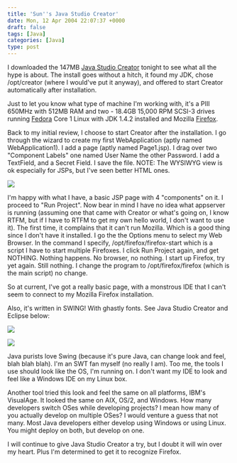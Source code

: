 ```yaml
---
title: 'Sun''s Java Studio Creator'
date: Mon, 12 Apr 2004 22:07:37 +0000
draft: false
tags: [Java]
categories: [Java]
type: post
---
```


I downloaded the 147MB [Java Studio Creator](http://developers.sun.com/prodtech/javatools/jscreator/index.jsp) tonight to see what all the hype is about. The install goes without a hitch, it found my JDK, chose /opt/creator (where I would've put it anyway), and offered to start Creator automatically after installation.

Just to let you know what type of machine I'm working with, it's a PIII 650MHz with 512MB RAM and two - 18.4GB 15,000 RPM SCSI-3 drives running [Fedora](http://fedora.redhat.com) Core 1 Linux with JDK 1.4.2 installed and Mozilla [Firefox](http://www.mozilla.org/products/firefox/).

Back to my initial review, I choose to start Creator after the installation. I go through the wizard to create my first WebApplication (aptly named WebApplication1). I add a page (aptly named Page1.jsp). I drag over two "Component Labels" one named User Name the other Password. I add a TextField, and a Secret Field. I save the file. NOTE: The WYSIWYG view is ok especially for JSPs, but I've seen better HTML ones.

[![](http://jroller.com/resources/jmrodri/jscreator_sml.png)](http://jroller.com/resources/jmrodri/jscreator_fullscreen.png)

I'm happy with what I have, a basic JSP page with 4 "components" on it. I proceed to "Run Project". Now bear in mind I have no idea what appserver is running (assuming one that came with Creator or what's going on, I know RTFM, but if I have to RTFM to get my own hello world, I don't want to use it). The first time, it complains that it can't run Mozilla. Which is a good thing since I don't have it installed. I go the the Options menu to select my Web Browser. In the command I specify, /opt/firefox/firefox-start which is a script I have to start multiple Firefoxes. I click Run Project again, and get NOTHING. Nothing happens. No browser, no nothing. I start up Firefox, try yet again. Still nothing. I change the program to /opt/firefox/firefox (which is the main script) no change.

So at current, I've got a really basic page, with a monstrous IDE that I can't seem to connect to my Mozilla Firefox installation.

Also, it's written in SWING! With ghastly fonts. See Java Studio Creator and Eclipse below:

![](http://jroller.com/resources/jmrodri/jscreator_font.png)

![](http://jroller.com/resources/jmrodri/eclipse_font.png)

Java purists love Swing (because it's pure Java, can change look and feel, blah blah blah). I'm an SWT fan myself (no really I am). Too me, the tools I use should look like the OS, I'm running on. I don't want my IDE to look and feel like a Windows IDE on my Linux box.

Another tool tried this look and feel the same on all platforms, IBM's VisualAge. It looked the same on AIX, OS/2, and Windows. How many developers switch OSes while developing projects? I mean how many of you actually develop on multiple OSes? I would venture a guess that not many. Most Java developers either develop using Windows or using Linux. You might deploy on both, but develop on one.

I will continue to give Java Studio Creator a try, but I doubt it will win over my heart. Plus I'm determined to get it to recognize Firefox.